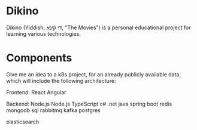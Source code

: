 # Dikino

Dikino (Yiddish; די קינאָ, "The Movies") is a personal educational project for learning various technologies.

# Components

Give me an idea to a k8s project, for an already publicly available data, which will include the following architecture:

Frontend: React
Angular

Backend: 
Node.js
Node.js TypeScript
c# .net
java spring boot
redis
mongodb
sql
rabbitmq
kafka
postgres

elasticsearch

